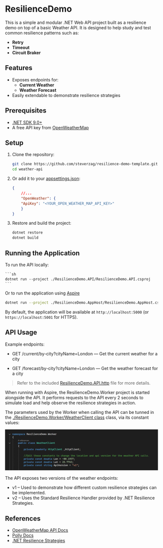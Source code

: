 # ResilienceDemo

This is a simple and modular .NET Web API project built as a resilience demo on top of a basic Weather API. It is designed to help study and test common resilience patterns such as:

 - **Retry**
 - **Timeout**
 - **Circuit Braker**

## Features

- Exposes endpoints for:
  - **Current Weather**
  - **Weather Forecast**
- Easily extendable to demonstrate resilience strategies

## Prerequisites

- [.NET SDK 9.0+](https://dotnet.microsoft.com/download/dotnet/9.0)
- A free API key from [OpenWeatherMap](https://openweathermap.org/)

## Setup

1. Clone the repository:
   ```sh
   git clone https://github.com/steverzag/resilience-demo-template.git
   cd weather-api
   ```
2. Or add it to your [appsettings.json](ResilienceDemo.API/appsettings.json):
    ```json
    {
        //...
        "OpenWeather": {
        "ApiKey": "<YOUR_OPEN_WEATHER_MAP_API_KEY>"
        }   
    }
    ```

3. Restore and build the project:

    ```sh
    dotnet restore
    dotnet build
    ```

## Running the Application
To run the API locally:

    ```sh
    dotnet run --project ./ResilienceDemo.API/ResilienceDemo.API.csproj
    ```

Or to run the application using [Aspire](https://learn.microsoft.com/en-us/dotnet/aspire/get-started/aspire-overview)

   ```sh
   dotnet run --project ./ResilienceDemo.AppHost/ResilienceDemo.AppHost.csproj
   ```

By default, the application will be available at `http://localhost:5000` (or `https://localhost:5001` for HTTPS).

## API Usage
Example endpoints:

 - GET /current/by-city?cityName=London — Get the current weather for a city

 - GET /forecast/by-city?cityName=London — Get the weather forecast for a city

 > Refer to the included [ResilienceDemo.API.http](ResilienceDemo.API/ResilienceDemo.API.http) file for more details.

When running with Aspire, the ResilienceDemo.Worker project is started alongside the API. It performs requests to the API every 2 seconds to simulate load and help observe the resilience strategies in action.

The parameters used by the Worker when calling the API can be tunned in the [./ResilienceDemo.Worker/WeatherClient class](ResilienceDemo.Worker/WeatherClient.cs) class, via its constant values:

![Worker weather client's constants](https://github.com/steverzag/docs-assets/blob/main/images/resilience-demo-worker-weather-client-consts.png)

The API exposes two versions of the weather endpoints:

 - v1 – Used to demonstrate how different custom resilience strategies can be implemented.
 - v2 – Uses the Standard Resilience Handler provided by .NET Resilience Strategies.

## References
 - [OpenWeatherMap API Docs](https://openweathermap.org/api)
 - [Polly Docs](https://www.pollydocs.org/index.html)
 - [.NET Resilience Strategies](https://learn.microsoft.com/en-us/dotnet/core/resilience/?tabs=dotnet-cli)





